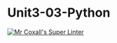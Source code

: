 # Unit3-03-Python
[![Mr Coxall's Super Linter](https://github.com/ICS3U-Programming-NathanA/Unit3-03-Python/workflows/Mr%20Coxall's%20Super%20Linter/badge.svg)](https://github.com/ICS3U-Programming-NathanA/Unit3-03-Python/actions/)
